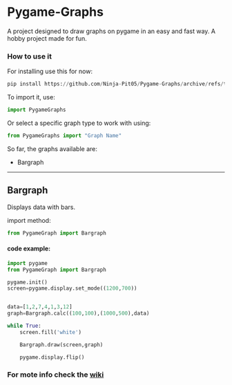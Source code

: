 # Pygame-Graphs
A project designed to draw graphs on pygame in an easy and fast way. A hobby project made for fun.

### How to use it

For installing use this for now:
```python
pip install https://github.com/Ninja-Pit05/Pygame-Graphs/archive/refs/tags/v0.0.1.zip
```

To import it, use:
```python
import PygameGraphs
```
Or select a specific graph type to work with using:
```python
from PygameGraphs import "Graph Name"
```

So far, the graphs available are:
- Bargraph

---

## Bargraph
Displays data with bars.

import method:
```python
from PygameGraph import Bargraph
```

#### code example:

```python
import pygame
from PygameGraph import Bargraph

pygame.init()
screen=pygame.display.set_mode((1200,700))


data=[1,2,7,4,1,3,12]
graph=Bargraph.calc((100,100),(1000,500),data)

while True:
    screen.fill('white')

    Bargraph.draw(screen,graph)

    pygame.display.flip()
```

###  For mote info check the [wiki](https://github.com/Ninja-Pit05/Pygame-Graphs/wiki)